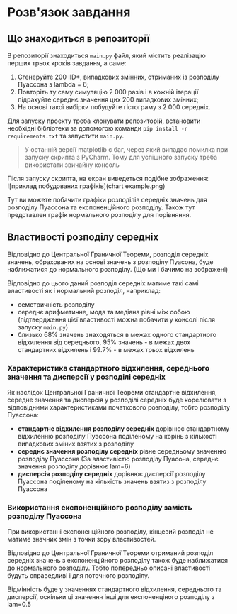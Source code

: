# Розв'язок завдання
## Що знаходиться в репозиторії
В репозиторії знаходиться `main.py` файл, який містить реалізацію перших трьох кроків завдання, а саме:  
1. Сгенеруйте 200 IID*, випадкових змінних, отриманих із розподілу Пуассона з
lambda = 6;
2. Повторіть ту саму симуляцію 2 000 разів і в кожній ітерації підрахуйте середнє
значення цих 200 випадкових змінних;
3. На основі такої вибірки побудуйте гістограму з 2 000 середніх.  

Для запуску проекту треба клонувати репозиторій, встановити необхідні бібліотеки за допомогою команди 
`pip install -r requirements.txt` та запустити `main.py`. 
> У останній версії matplotlib є баг, через який випадає помилка при запуску скрипта з PyCharm. Тому для успішного запуску
треба використати звичайну консоль
  
Після запуску скрипта, на екран виведеться подібне зображення:  
![приклад побудованих графіків](chart example.png)

Тут ви можете побачити графіки розподілів середніх значень для розподілу Пуассона та експоненційного розподілу. Також
тут представлен графік нормального розподілу для порівняння.

## Властивості розподілу середніх
Відповідно до Центральної Граничної Теореми, розподіл середніх значень, обрахованих на основі 
значень з розподілу Пуасона, буде наближатися до нормального розподілу. (Що ми і бачимо на зображені)
  
Відповідно до цього даний розподіл середніх матиме такі самі властивості як і нормальний розподіл, наприклад:
- семетричність розподілу
- середнє арифметичне, мода та медіана рівні між собою (підтвердження цієї властивості можна побачити у консолі після запуску `main.py`)
- близько 68% значень знаходяться в межах одного стандартного відхилення від середнього, 95% значень - в межах двох 
стандартних відхилень і 99.7% - в межах трьох відхилень

### Характеристика стандартного відхилення, середнього значення та дисперсії у розподілі середніх
Як наслідок Центральної Граничної Теореми стандартне відхилення, середнє значення та дисперсія у розподілі середніх
буде корелювати з відповідними характеристиками початкового розподілу, тобто розподілу Пуассона:
- **стандартне відхилення розподілу середніх** дорівнює стандартному відхиленню
розподілу Пуассона поділеному на корінь з кількості випадкових зміних взятих з розподілу
- **середнє значення розподілу середніх** рівне середньому значенню розподілу Пуассона (За властивістю розподілу Пуасона,
середнє значення розподілу дорівнює lam=6)
- **дисперсія розподілу середніх** дорівнює дисперсії розподілу Пуассона поділеному на кількість значень взятиз з розподілу Пуассона

### Використання експоненційного розподілу замість розподілу Пуассона
При використанні експоненційного розподілу, кінцевий розподіл не матиме значних змін з точки зору властивостей.  
  
Відповідно до Центральної Граничної Теореми отриманий розподіл середніх значень з експоненційного розподілу також буде 
наближатися до нормального розподілу. Тобто попередньо описані властивості будуть справедливі і для поточного розподілу.
  
Відмінність буде у значеннях стандартного відхилення, середнього та дисперсії, оскільки ці значення інші для експоненціного
розподілу з lam=0.5
